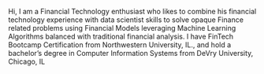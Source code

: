 Hi, I am a Financial Technology enthusiast who likes to combine his financial technology experience with data scientist skills to solve 
opaque Finance related problems using Financial Models leveraging Machine Learning Algorithms balanced with traditional financial analysis. 
I have FinTech Bootcamp Certification from Northwestern University, IL., and hold a bachelor’s degree in Computer Information Systems 
from DeVry University, Chicago, IL

